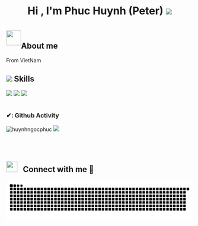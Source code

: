 
<h1 align="center"><b>Hi , I'm Phuc Huynh (Peter) </b><img src="https://media.giphy.com/media/hvRJCLFzcasrR4ia7z/giphy.gif" width="35"></h1>

<!-- About me -->
<br>
  <img align="left" src = "https://user-images.githubusercontent.com/63050133/156777293-72a6e681-2582-4a9d-ad92-09d1181d47c7.gif" width = 40px height=40px>
  <h2 align="left" font-weight="bold">About me</h2>  
	<p>From VietNam</p>

<!-- Skill -->
## <img src="https://media2.giphy.com/media/QssGEmpkyEOhBCb7e1/giphy.gif?cid=ecf05e47a0n3gi1bfqntqmob8g9aid1oyj2wr3ds3mg700bl&rid=giphy.gif" width ="25"><b> Skills</b>
<img height="40" src="https://skillicons.dev/icons?i=react,redux,vue,mui,bootstrap,html,css,sass,js,ts"/>
<img height="40" src="https://skillicons.dev/icons?i=nodejs,express,ruby,postgresql,mysql,docker"/> 
<img height="40" src="https://skillicons.dev/icons?i=git,github,gitlab,vscode,visualstudio,windows,ubuntu"/>
<br><br>

<!-- start -->
###  ✔: Github Activity
<p>
<img height='200px' src="https://github-readme-stats.vercel.app/api?username=huynhngocphuc&show_icons=true&theme=gotham" alt="huynhngocphuc"/>
<img height='200px' src="https://github-readme-stats.vercel.app/api/top-langs/?username=huynhngocphuc&layout=compact&theme=aura&langs_count=9" />
</p>
<br><br>
<!-- connect with me -->

## <img src="https://media.giphy.com/media/iY8CRBdQXODJSCERIr/giphy.gif" width="30" height="30" style="margin-right: 10px;">  <b> Connect with me 🤝 </b>

<!-- snack-->
<p align = "center">
	<img src = "https://github.com/7oSkaaa/7oSkaaa/blob/output/github-contribution-grid-snake.svg?" alt = "Snake Game"/>
</p>


